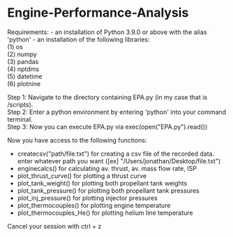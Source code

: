 # Engine-Performance-Analysis
 
Requirements:     - an installation of Python 3.9.0 or above with the alias 'python'
                  - an installation of the following libraries:  
                    (1) os  
                    (2) numpy  
                    (3) pandas  
                    (4) nptdms  
                    (5) datetime  
                    (6) plotnine  

Step 1: Navigate to the directory containing EPA.py (in my case that is /scripts).  
Step 2: Enter a python environment by entering 'python' into your command terminal.  
Step 3: Now you can execute EPA.py via exec(open("EPA.py").read())  



Now you have access to the following functions:
* createcsv("path/file.txt")	for creating a csv file of the recorded data. enter whatever path you want ([ex] "/Users/jonathan/Desktop/file.txt")
* enginecalcs()			for calculating av. thrust, av. mass flow rate, ISP
* plot_thrust_curve()          for plotting a thrust curve
* plot_tank_weight()           for plotting both propellant tank weights
* plot_tank_pressure()         for plotting both propellant tank pressures
* plot_inj_pressure()          for plotting injector pressures
* plot_thermocouples()         for plotting engine temperature
* plot_thermocouples_He()		    for plotting helium line temperature

Cancel your session with ctrl + z
